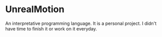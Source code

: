 # UnrealMotion
An interpretative programming language. It is a personal project. I didn't have time to finish it or work on it everyday.
